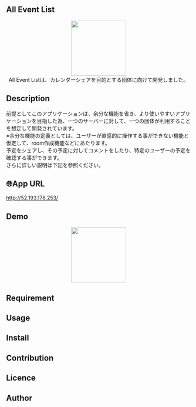 ## All Event List
<p align="center">
  <a href="http://52.193.178.253/"><img src="https://user-images.githubusercontent.com/72126639/98492068-19415a80-227a-11eb-8145-ff3575b3ee82.png" height="150px;" /></a>
<br>
All Event Listは、カレンダーシェアを目的とする団体に向けて開発しました。
</p>

## Description

前提としてこのアプリケーションは、余分な機能を省き、より使いやすいアプリケーションを目指した為、一つのサーバーに対して、一つの団体が利用することを想定して開発されています。  
※余分な機能の定義としては、ユーザーが直感的に操作する事ができない機能と仮定して、room作成機能などにあたります。      
予定をシェアし、その予定に対してコメントをしたり、特定のユーザーの予定を確認する事ができます。  
さらに詳しい説明は下記を参照ください。


## 🌐App URL
<http://52.193.178.253/>

## Demo
<p align="center">
  <img src="https://i.gyazo.com/13f910a3b5f99f2d64931a7b016ef5b3.gif" height="150px;" />
</p>

## Requirement

## Usage

## Install

## Contribution

## Licence

<!-- [MIT](https://github.com/tcnksm/tool/blob/master/LICENCE) -->

## Author

<!-- [tcnksm](https://github.com/tcnksm) -->
